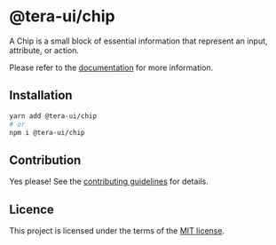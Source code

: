 # @tera-ui/chip

A Chip is a small block of essential information that represent an input, attribute, or action.

Please refer to the [documentation](https://nextui.org/docs/components/chip) for more information.

## Installation

```sh
yarn add @tera-ui/chip
# or
npm i @tera-ui/chip
```

## Contribution

Yes please! See the
[contributing guidelines](https://github.com/nextui-org/nextui/blob/master/CONTRIBUTING.md)
for details.

## Licence

This project is licensed under the terms of the
[MIT license](https://github.com/nextui-org/nextui/blob/master/LICENSE).
